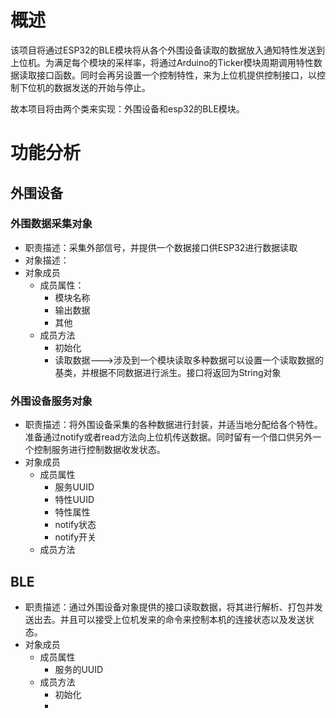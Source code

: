 # 概述

该项目将通过ESP32的BLE模块将从各个外围设备读取的数据放入通知特性发送到上位机。为满足每个模块的采样率，将通过Arduino的Ticker模块周期调用特性数据读取接口函数。同时会再另设置一个控制特性，来为上位机提供控制接口，以控制下位机的数据发送的开始与停止。			 

故本项目将由两个类来实现：外围设备和esp32的BLE模块。

# 功能分析

## 外围设备
### 外围数据采集对象
- 职责描述：采集外部信号，并提供一个数据接口供ESP32进行数据读取
- 对象描述：
- 对象成员
	- 成员属性：
		- 模块名称
		- 输出数据
		- 其他
	- 成员方法
		- 初始化
		- 读取数据--->涉及到一个模块读取多种数据可以设置一个读取数据的基类，并根据不同数据进行派生。接口将返回为String对象

### 外围设备服务对象
- 职责描述：将外围设备采集的各种数据进行封装，并适当地分配给各个特性。准备通过notify或者read方法向上位机传送数据。同时留有一个借口供另外一个控制服务进行控制数据收发状态。
- 对象成员
	- 成员属性
    	- 服务UUID
    	- 特性UUID
    	- 特性属性
    	- notify状态
    	- notify开关
  	- 成员方法


## BLE

- 职责描述：通过外围设备对象提供的接口读取数据，将其进行解析、打包并发送出去。并且可以接受上位机发来的命令来控制本机的连接状态以及发送状态。
- 对象成员
	- 成员属性
		- 服务的UUID
	- 成员方法
		- 初始化
		- 
	
		

